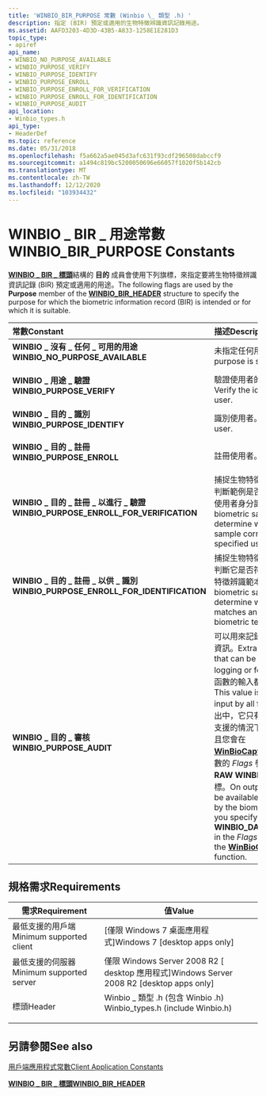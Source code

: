 ```yaml
---
title: 'WINBIO_BIR_PURPOSE 常數 (Winbio \_ 類型 .h) '
description: 指定 (BIR) 預定或適用的生物特徵辨識資訊記錄用途。
ms.assetid: AAFD3203-4D3D-43B5-A833-1258E1E281D3
topic_type:
- apiref
api_name:
- WINBIO_NO_PURPOSE_AVAILABLE
- WINBIO_PURPOSE_VERIFY
- WINBIO_PURPOSE_IDENTIFY
- WINBIO_PURPOSE_ENROLL
- WINBIO_PURPOSE_ENROLL_FOR_VERIFICATION
- WINBIO_PURPOSE_ENROLL_FOR_IDENTIFICATION
- WINBIO_PURPOSE_AUDIT
api_location:
- Winbio_types.h
api_type:
- HeaderDef
ms.topic: reference
ms.date: 05/31/2018
ms.openlocfilehash: f5a662a5ae045d3afc631f93cdf296508dabccf9
ms.sourcegitcommit: a1494c819bc5200050696e66057f1020f5b142cb
ms.translationtype: MT
ms.contentlocale: zh-TW
ms.lasthandoff: 12/12/2020
ms.locfileid: "103934432"
---
```

# <a name="winbio_bir_purpose-constants"></a><span data-ttu-id="92fca-103">WINBIO \_ BIR \_ 用途常數</span><span class="sxs-lookup"><span data-stu-id="92fca-103">WINBIO\_BIR\_PURPOSE Constants</span></span>

<span data-ttu-id="92fca-104">[**WINBIO \_ BIR \_ 標頭**](winbio-bir-header.md)結構的 **目的** 成員會使用下列旗標，來指定要將生物特徵辨識資訊記錄 (BIR) 預定或適用的用途。</span><span class="sxs-lookup"><span data-stu-id="92fca-104">The following flags are used by the **Purpose** member of the [**WINBIO\_BIR\_HEADER**](winbio-bir-header.md) structure to specify the purpose for which the biometric information record (BIR) is intended or for which it is suitable.</span></span>



| <span data-ttu-id="92fca-105">常數</span><span class="sxs-lookup"><span data-stu-id="92fca-105">Constant</span></span>                                                                                                                                                                                                                                          | <span data-ttu-id="92fca-106">描述</span><span class="sxs-lookup"><span data-stu-id="92fca-106">Description</span></span>                                                                                                                                                                                                                                                                                                                                 |
|:--------------------------------------------------------------------------------------------------------------------------------------------------------------------------------------------------------------------------------------------------|:--------------------------------------------------------------------------------------------------------------------------------------------------------------------------------------------------------------------------------------------------------------------------------------------------------------------------------------------|
| <span id="WINBIO_NO_PURPOSE_AVAILABLE"></span><span id="winbio_no_purpose_available"></span><dl> <span data-ttu-id="92fca-107"><dt>**WINBIO \_ 沒有 \_ 任何 \_ 可用的用途**</dt></span><span class="sxs-lookup"><span data-stu-id="92fca-107"><dt>**WINBIO\_NO\_PURPOSE\_AVAILABLE**</dt></span></span> </dl>                                         | <span data-ttu-id="92fca-108">未指定任何用途。</span><span class="sxs-lookup"><span data-stu-id="92fca-108">No purpose is specified.</span></span><br/>                                                                                                                                                                                                                                                                                                         |
| <span id="WINBIO_PURPOSE_VERIFY"></span><span id="winbio_purpose_verify"></span><dl> <span data-ttu-id="92fca-109"><dt>**WINBIO \_ 用途 \_ 驗證**</dt></span><span class="sxs-lookup"><span data-stu-id="92fca-109"><dt>**WINBIO\_PURPOSE\_VERIFY**</dt></span></span> </dl>                                                            | <span data-ttu-id="92fca-110">驗證使用者的身分識別。</span><span class="sxs-lookup"><span data-stu-id="92fca-110">Verify the identity of a user.</span></span><br/>                                                                                                                                                                                                                                                                                                   |
| <span id="WINBIO_PURPOSE_IDENTIFY"></span><span id="winbio_purpose_identify"></span><dl> <span data-ttu-id="92fca-111"><dt>**WINBIO \_ 目的 \_ 識別**</dt></span><span class="sxs-lookup"><span data-stu-id="92fca-111"><dt>**WINBIO\_PURPOSE\_IDENTIFY**</dt></span></span> </dl>                                                      | <span data-ttu-id="92fca-112">識別使用者。</span><span class="sxs-lookup"><span data-stu-id="92fca-112">Identify a user.</span></span><br/>                                                                                                                                                                                                                                                                                                                 |
| <span id="WINBIO_PURPOSE_ENROLL"></span><span id="winbio_purpose_enroll"></span><dl> <span data-ttu-id="92fca-113"><dt>**WINBIO \_ 目的 \_ 註冊**</dt></span><span class="sxs-lookup"><span data-stu-id="92fca-113"><dt>**WINBIO\_PURPOSE\_ENROLL**</dt></span></span> </dl>                                                            | <span data-ttu-id="92fca-114">註冊使用者。</span><span class="sxs-lookup"><span data-stu-id="92fca-114">Enroll a user.</span></span><br/>                                                                                                                                                                                                                                                                                                                   |
| <span id="WINBIO_PURPOSE_ENROLL_FOR_VERIFICATION"></span><span id="winbio_purpose_enroll_for_verification"></span><dl> <span data-ttu-id="92fca-115"><dt>**WINBIO \_ 目的 \_ 註冊 \_ 以進行 \_ 驗證**</dt></span><span class="sxs-lookup"><span data-stu-id="92fca-115"><dt>**WINBIO\_PURPOSE\_ENROLL\_FOR\_VERIFICATION**</dt></span></span> </dl>       | <span data-ttu-id="92fca-116">捕捉生物特徵辨識範例，並判斷範例是否對應到指定的使用者身分識別。</span><span class="sxs-lookup"><span data-stu-id="92fca-116">Capture a biometric sample and determine whether the sample corresponds to the specified user identity.</span></span><br/>                                                                                                                                                                                                                          |
| <span id="WINBIO_PURPOSE_ENROLL_FOR_IDENTIFICATION"></span><span id="winbio_purpose_enroll_for_identification"></span><dl> <span data-ttu-id="92fca-117"><dt>**WINBIO \_ 目的 \_ 註冊 \_ 以供 \_ 識別**</dt></span><span class="sxs-lookup"><span data-stu-id="92fca-117"><dt>**WINBIO\_PURPOSE\_ENROLL\_FOR\_IDENTIFICATION**</dt></span></span> </dl> | <span data-ttu-id="92fca-118">捕捉生物特徵辨識範例，並判斷它是否符合現有的生物特徵辨識範本。</span><span class="sxs-lookup"><span data-stu-id="92fca-118">Capture a biometric sample and determine whether it matches an existing biometric template.</span></span><br/>                                                                                                                                                                                                                                      |
| <span id="WINBIO_PURPOSE_AUDIT"></span><span id="winbio_purpose_audit"></span><dl> <span data-ttu-id="92fca-119"><dt>**WINBIO \_ 目的 \_ 審核**</dt></span><span class="sxs-lookup"><span data-stu-id="92fca-119"><dt>**WINBIO\_PURPOSE\_AUDIT**</dt></span></span> </dl>                                                               | <span data-ttu-id="92fca-120">可以用來記錄或顯示的額外資訊。</span><span class="sxs-lookup"><span data-stu-id="92fca-120">Extra information that can be used for logging or for display.</span></span> <span data-ttu-id="92fca-121">所有函數的輸入都會忽略此值。</span><span class="sxs-lookup"><span data-stu-id="92fca-121">This value is ignored on input by all functions.</span></span> <span data-ttu-id="92fca-122">在輸出中，它只有在可辨識設備支援的情況下才可使用，而且您會在 [**WinBioCaptureSample**](/windows/desktop/api/Winbio/nf-winbio-winbiocapturesample)函數的 *Flags* 參數中指定 **\_ RAW WINBIO 資料 \_ 旗 \_** 標。</span><span class="sxs-lookup"><span data-stu-id="92fca-122">On output, it will only be available if supported by the biometric unit and you specify **WINBIO\_DATA\_FLAG\_RAW** in the *Flags* parameter of the [**WinBioCaptureSample**](/windows/desktop/api/Winbio/nf-winbio-winbiocapturesample) function.</span></span><br/> |



## <a name="requirements"></a><span data-ttu-id="92fca-123">規格需求</span><span class="sxs-lookup"><span data-stu-id="92fca-123">Requirements</span></span>



| <span data-ttu-id="92fca-124">需求</span><span class="sxs-lookup"><span data-stu-id="92fca-124">Requirement</span></span> | <span data-ttu-id="92fca-125">值</span><span class="sxs-lookup"><span data-stu-id="92fca-125">Value</span></span> |
|-------------------------------------|---------------------------------------------------------------------------------------------------------------|
| <span data-ttu-id="92fca-126">最低支援的用戶端</span><span class="sxs-lookup"><span data-stu-id="92fca-126">Minimum supported client</span></span><br/> | <span data-ttu-id="92fca-127">\[僅限 Windows 7 桌面應用程式\]</span><span class="sxs-lookup"><span data-stu-id="92fca-127">Windows 7 \[desktop apps only\]</span></span><br/>                                                                    |
| <span data-ttu-id="92fca-128">最低支援的伺服器</span><span class="sxs-lookup"><span data-stu-id="92fca-128">Minimum supported server</span></span><br/> | <span data-ttu-id="92fca-129">僅限 Windows Server 2008 R2 \[ desktop 應用程式\]</span><span class="sxs-lookup"><span data-stu-id="92fca-129">Windows Server 2008 R2 \[desktop apps only\]</span></span><br/>                                                       |
| <span data-ttu-id="92fca-130">標頭</span><span class="sxs-lookup"><span data-stu-id="92fca-130">Header</span></span><br/>                   | <dl> <span data-ttu-id="92fca-131"><dt>Winbio \_ 類型 .h (包含 Winbio .h) </dt></span><span class="sxs-lookup"><span data-stu-id="92fca-131"><dt>Winbio\_types.h (include Winbio.h)</dt></span></span> </dl> |



## <a name="see-also"></a><span data-ttu-id="92fca-132">另請參閱</span><span class="sxs-lookup"><span data-stu-id="92fca-132">See also</span></span>

<dl> <dt>

[<span data-ttu-id="92fca-133">用戶端應用程式常數</span><span class="sxs-lookup"><span data-stu-id="92fca-133">Client Application Constants</span></span>](client-application-constants.md)
</dt> <dt>

[<span data-ttu-id="92fca-134">**WINBIO \_ BIR \_ 標頭**</span><span class="sxs-lookup"><span data-stu-id="92fca-134">**WINBIO\_BIR\_HEADER**</span></span>](winbio-bir-header.md)
</dt> </dl>

 

 





